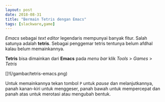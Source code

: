 ```yaml
---
layout: post
date: 2018-08-31
title: "Bermain Tetris dengan Emacs"
tags: [slackware,game]
---
```


_Emacs_ sebagai _text editor_ legendaris mempunyai banyak fitur. Salah satunya adalah **tetris**. Sebagai penggemar tetris tentunya belum afdhal kalau belum memainkannya. 

**Tetris** bisa dimainkan dari **Emacs** pada _menu bar_ klik _Tools_ > _Games_ > _Tetris_

[]!(/gambar/tetris-emacs.png)

Untuk memainkannya tekan tombol <code>P</code> untuk _pause_ dan melanjutkannya, panah kanan-kiri untuk menggeser, panah bawah untuk mempercepat dan panah atas untuk merotasi atau mengubah bentuk.
